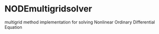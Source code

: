 # NODEmultigridsolver
multigrid method implementation for solving Nonlinear Ordinary Differential Equation
